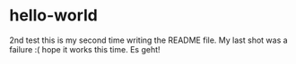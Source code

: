 # hello-world
2nd test
this is my second time writing the README file. My last shot was a failure :(
hope it works this time.
Es geht!
